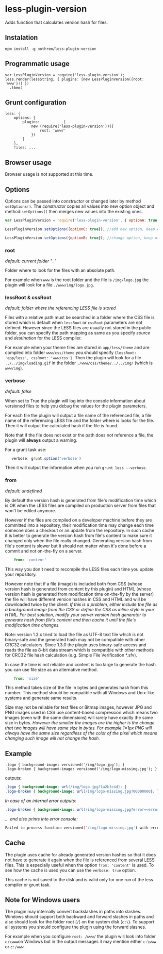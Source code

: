 less-plugin-version
====================================

Adds function that calculates version hash for files. 

 ## Instalation

```
npm install -g nothrem/less-plugin-version
```

## Programmatic usage

```
var LessPluginVersion = require('less-plugin-version');
less.render(lessString, { plugins: [new LessPluginVersion({root: 'www'})] })
  .then(
```

## Grunt configuration

```
less: {
    options: {
        plugins:           [
            new (require('less-plugin-version'))({
                root: 'www/'
            })
        ]
    },
    files: ...
```

## Browser usage

Browser usage is not supported at this time.


## Options

Options can be passed into *constructor* or changed later by method `setOptions()`.
The *constructor* copies all values into new option object and method `setOptions()` then merges
new values into the existing ones.

```javascript
var LessPluginVersion = require('less-plugin-version', { optionA: true, optionB: false});

LessPluginVersion.setOptions({optionC: true}); //add new option, keep existing ones

LessPluginVersion.setOptions({optionB: true}); //change option, keep others
``` 


### root

_default: current folder "`.`"_
  
Folder where to look for the files with an absolute path.

For example when `www` is the root folder and the file is `/img/logo.jpg` the plugin will look for a file `./www/img/logo.jpg`. 
    
### lessRoot & cssRoot

_default: folder where the referencing LESS file is stored_
  
Files with a relative path must be searched in a folder where the CSS file is stored which is default
when `lessRoot` or `cssRoot` parameters are not defined. However since the LESS files are usually not stored
in the public folder, you can specify the path mapping as same as you specify _source_ and _destination_ for the LESS compiler.

For example when your theme files are stored in `app/less/theme` and are compiled into folder `www/css/theme`
 you should specify `{lessRoot: 'app/less', cssRoot: 'www/css'}`. Then the plugin will look for 
 a file `../../img/loading.gif` in the folder `./www/css/theme/../../img/` (which is `www/img`).  
    

### verbose

_default: false_
  
When set to True the plugin will log into the console information about versioned files to help you debug
the values for the plugin parameters.

For each file the plugin will output a file name of the referenced file, a file name of the referencing LESS file
and the folder where is looks for the file. Then it will output the calculated hash if the file is found.

Note that if the file does not exist or the path does not reference a file, the plugin will **always** output a warning.

For a grunt task use: 
```javascript
   verbose: grunt.option('verbose')
``` 
Then it will output the information when you run `grunt less --verbose`.

### from

_default: undefined_
  
By default the version hash is generated from file's modification time which is OK when the LESS files are
compiled on production server from files that won't be edited anymore.

However if the files are compiled on a developer machine before they are committed into a repository, their
modification time may change each time someone does a checkout or an update from the repository. In such cache
it is better to generate the version hash from file's content to make sure it changed only when the file
really changed. Generating version hash from file's content is slower but it should not matter when it's
done before a commit and not on-the-fly on a server.

```javascript
    from: 'content'
```

This way you don't need to recompile the LESS files each time you update your repository. 

However note that if a file (image) is included both from CSS (whose version hash is generated from content by 
this plugin) and HTML (whose version hash is generated from modification time on-the-fly by the server)
the file will have different version hashes in CSS and HTML and will be downloaded twice by the client.
*If this is a problem, either include the file as a background image from the CSS or define the CSS
as inline style in your HTML. For best solution, modify your server version hash generator to generate hash from
file's content and then cache it until the file's modification time changes.*

Note: version 1.2.x tried to load the file as UTF-8 text file which is not binary-safe and the generated hash may
not be compatible with other CRC32 calculators. Since 1.3.0 the plugin uses binary-safe access and reads the file as 8-bit 
data stream which is compatible with other methods for CRC32 file hash calculation (e.g. Simple File Verification *.sfv).

In case the time is not reliable and content is too large to generate the hash you can use file size as an alternative method.  

```javascript
    from: 'size'
```

This method takes size of the file in bytes and generates hash from this number. This method should be compatible with
 all Windows and Unix-like systems and generate same results. 

Size may not be reliable for text files or Bitmap images, however JPG and PNG images used in CSS use content-based compression which
 means two images (even with the same dimensions) will rarely have exactly the same size in bytes. 
 _However the smaller the images are the higher is the change that two images will have same size in bytes. For example 1×1px PNG will always 
 have the same size regardless of the color of the pixel which means changing such image will not change the hash._    

## Example

```less
.logo { background-image: versioned('/img/logo.jpg'); }
.logo-broken { background-image: versioned('/img/logo-missing.jpg'); }
```

outputs:

```css
.logo { background-image: url(/img/logo.jpg?1a2b3c4d); }
.logo-broken { background-image: url(/img/logo-missing.jpg?00000000); }
```

_In case of an internal error outputs:_
```css
.logo-broken { background-image: url(/img/logo-missing.jpg?error=<error description>); }
```

_... and also prints into error console:_
```bash
Failed to process function versioned('/img/logo-missing.jpg') with error "<error description>" in file less/test.less
```

## Cache

The plugin uses cache for already generated version hashes so that it does not have to generate it again
when the file is referenced from several LESS files. This is especially useful when the option `from: 'content'`
is used. To see how the cache is used you can use the `verbose: true` option.

This cache is not saved to the disk and is valid only for one run of the less compiler or grunt task.   

## Note for Windows users
The plugin may internally convert backslashes in paths into slashes. Windows should support both
 backward and forward slashes in paths and also should look for the folder root (`/`) on the system disk (`c:\`). 
 To support all systems you should configure the plugin using the forward slashes.
 
 For example when you configure `root: /www/` the plugin will look into folder `c:\www`on Windows 
 but in the output messages it may mention either `c:\www` or `c:/www`.  
